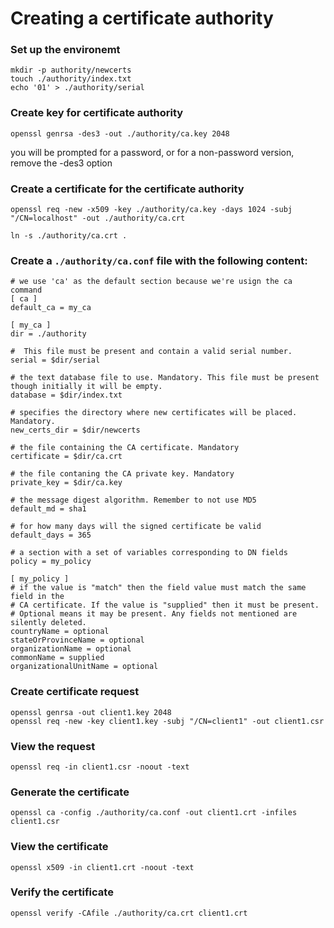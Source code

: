 # Creating a certificate authority

### Set up the environemt
```
mkdir -p authority/newcerts
touch ./authority/index.txt
echo '01' > ./authority/serial
```

### Create key for certificate authority
```
openssl genrsa -des3 -out ./authority/ca.key 2048
```
you will be prompted for a password, or for a non-password version, remove the -des3 option


### Create a certificate for the certificate authority
```
openssl req -new -x509 -key ./authority/ca.key -days 1024 -subj "/CN=localhost" -out ./authority/ca.crt

ln -s ./authority/ca.crt .
```

### Create a `./authority/ca.conf` file with the following content:
```
# we use 'ca' as the default section because we're usign the ca command
[ ca ]
default_ca = my_ca

[ my_ca ]
dir = ./authority

#  This file must be present and contain a valid serial number.
serial = $dir/serial

# the text database file to use. Mandatory. This file must be present though initially it will be empty.
database = $dir/index.txt

# specifies the directory where new certificates will be placed. Mandatory.
new_certs_dir = $dir/newcerts

# the file containing the CA certificate. Mandatory
certificate = $dir/ca.crt

# the file contaning the CA private key. Mandatory
private_key = $dir/ca.key

# the message digest algorithm. Remember to not use MD5
default_md = sha1

# for how many days will the signed certificate be valid
default_days = 365

# a section with a set of variables corresponding to DN fields
policy = my_policy

[ my_policy ]
# if the value is "match" then the field value must match the same field in the
# CA certificate. If the value is "supplied" then it must be present.
# Optional means it may be present. Any fields not mentioned are silently deleted.
countryName = optional
stateOrProvinceName = optional
organizationName = optional
commonName = supplied
organizationalUnitName = optional
```




### Create certificate request
```
openssl genrsa -out client1.key 2048
openssl req -new -key client1.key -subj "/CN=client1" -out client1.csr
```

### View the request
```
openssl req -in client1.csr -noout -text
```
### Generate the certificate
```
openssl ca -config ./authority/ca.conf -out client1.crt -infiles client1.csr
```

### View the certificate
```
openssl x509 -in client1.crt -noout -text
```

### Verify the certificate
```
openssl verify -CAfile ./authority/ca.crt client1.crt
```